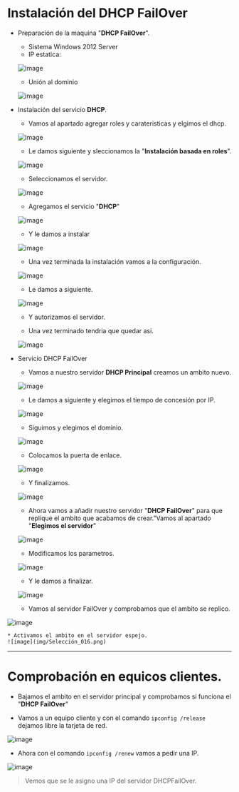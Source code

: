 # Instalación del DHCP FailOver

  * Preparación de la maquina "**DHCP FailOver**".
    * Sistema Windows 2012 Server
    * IP estatica:

    ![image](img/Selección_002.png)

    * Unión al dominio

    ![image](img/Selección_003.png)

  * Instalación del servicio **DHCP**.

    * Vamos al apartado agregar roles y carateristicas y elgimos el dhcp.

    ![image](img/Selección_004.png)

    * Le damos siguiente y sleccionamos la "**Instalación basada en roles**".

    ![image](img/Selección_005.png)

    * Seleccionamos el servidor.

    ![image](img/Selección_006.png)

    * Agregamos el servicio "**DHCP**"

    ![image](img/Selección_007.png)

    * Y le damos a instalar

    ![image](img/Selección_008.png)

    * Una vez terminada la instalación vamos a la configuración.

    ![image](img/Selección_010.png)

    * Le damos a siguiente.

    ![image](img/Selección_011.png)

    * Y autorizamos el servidor.

    * Una vez terminado tendria que quedar asi.

    ![image](img/Selección_012.png)

  * Servicio DHCP FailOver

    * Vamos a nuestro servidor **DHCP Principal** creamos un ambito nuevo.

    ![image](img/dhcpf.png)

    * Le damos a siguiente y elegimos el tiempo de concesión por IP.

    ![image](img/dhcpf1.png)

    * Siguimos y elegimos el dominio.

    ![image](img/dhcpf3.png)

    * Colocamos la puerta de enlace.

    ![image](img/dchp2.png)

    * Y finalizamos.

    ![image](img/dhcpf4.png)

    * Ahora vamos a añadir nuestro servidor "**DHCP FailOver**" para que replique el ambito que acabamos de crear."Vamos al apartado "**Elegimos el servidor**"

    ![image](img/dhcpf5.png)

    * Modificamos los parametros.

    ![image](img/dhcpf6.png)

    * Y le damos a finalizar.

    ![image](img/dhcpf7.png)

    * Vamos al servidor FailOver y comprobamos que el ambito se replico.

  ![image](img/Selección_013.png)

    * Activamos el ambito en el servidor espejo.
    ![image](img/Selección_016.png)

---

# Comprobación en equicos clientes.

  * Bajamos el ambito en el servidor principal y comprobamos si funciona el "**DHCP FailOver**"

  * Vamos a un equipo cliente y con el comando ``ipconfig /release`` dejamos libre la tarjeta de red.

  ![image](img/Selección_017.png)

  * Ahora con el comando ``ipconfig /renew`` vamos a pedir una IP.

  ![image](img/Selección_018.png)

  > Vemos que se le asigno una IP del servidor DHCPFailOver.
